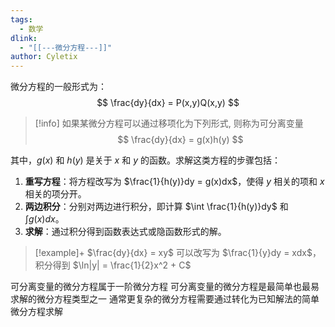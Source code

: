 ```yaml
---
tags:
  - 数学
dlink:
  - "[[---微分方程---]]"
author: Cyletix
---
```

微分方程的一般形式为：
$$ \frac{dy}{dx} = P(x,y)Q(x,y) $$
>[!info]
> 如果某微分方程可以通过移项化为下列形式, 则称为可分离变量
> $$ \frac{dy}{dx} = g(x)h(y) $$

其中，$g(x)$ 和 $h(y)$ 是关于 $x$ 和 $y$ 的函数。求解这类方程的步骤包括：
1. **重写方程**：将方程改写为 $\frac{1}{h(y)}dy = g(x)dx$，使得 $y$ 相关的项和 $x$ 相关的项分开。
2. **两边积分**：分别对两边进行积分，即计算 $\int \frac{1}{h(y)}dy$ 和 $\int g(x)dx$。
3. **求解**：通过积分得到函数表达式或隐函数形式的解。

>[!example]+
$\frac{dy}{dx} = xy$ 可以改写为 $\frac{1}{y}dy = xdx$，积分得到 $\ln|y| = \frac{1}{2}x^2 + C$

可分离变量的微分方程属于一阶微分方程
可分离变量的微分方程是最简单也最易求解的微分方程类型之一
通常更复杂的微分方程需要通过转化为已知解法的简单微分方程求解